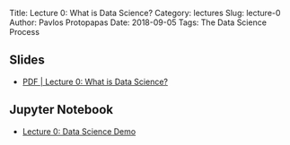 Title: Lecture 0: What is Data Science?
Category: lectures
Slug: lecture-0
Author: Pavlos Protopapas
Date: 2018-09-05
Tags: The Data Science Process

## Slides

- [PDF | Lecture 0: What is Data Science?]({attach}presentation/lecture0.pdf)

## Jupyter Notebook

- [Lecture 0: Data Science Demo]({filename}notebook/lecture0.ipynb)